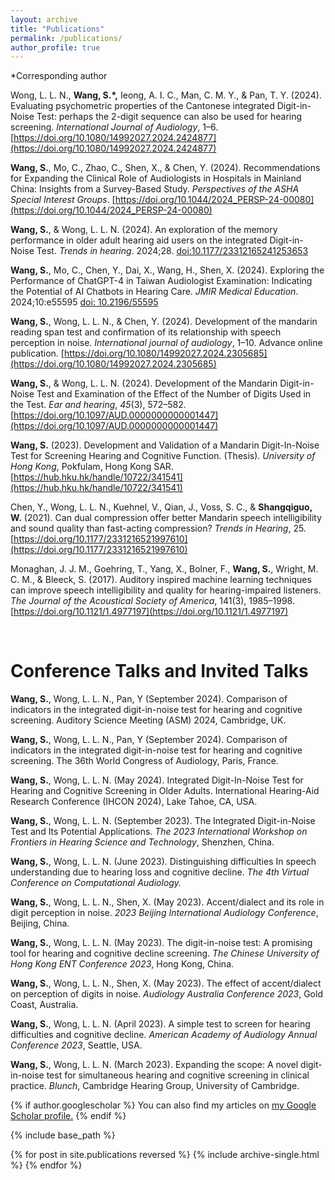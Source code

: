 ```yaml
---
layout: archive
title: "Publications"
permalink: /publications/
author_profile: true
---
```

*Corresponding author

Wong, L. L. N., **Wang, S.\*,** Ieong, A. I. C., Man, C. M. Y., & Pan, T. Y. (2024). Evaluating psychometric properties of the Cantonese integrated Digit-in-Noise Test: perhaps the 2-digit sequence can also be used for hearing screening. *International Journal of Audiology*, 1–6. [https://doi.org/10.1080/14992027.2024.2424877](https://doi.org/10.1080/14992027.2024.2424877)

**Wang, S.**, Mo, C., Zhao, C., Shen, X., & Chen, Y. (2024). Recommendations for Expanding the Clinical Role of Audiologists in Hospitals in Mainland China: Insights from a Survey-Based Study. *Perspectives of the ASHA Special Interest Groups*. [https://doi.org/10.1044/2024_PERSP-24-00080](https://doi.org/10.1044/2024_PERSP-24-00080)

**Wang, S.**, & Wong, L. L. N. (2024). An exploration of the memory performance in older adult hearing aid users on the integrated Digit-in-Noise Test. *Trends in hearing*. 2024;28. [doi:10.1177/23312165241253653](https://journals.sagepub.com/doi/10.1177/23312165241253653)

**Wang, S.**, Mo, C., Chen, Y., Dai, X., Wang, H., Shen, X. (2024). Exploring the Performance of ChatGPT-4 in Taiwan Audiologist Examination: Indicating the Potential of AI Chatbots in Hearing Care. *JMIR Medical Education*. 2024;10:e55595 [doi: 10.2196/55595](https://mededu.jmir.org/2024/1/e55595)

**Wang, S.**, Wong, L. L. N., & Chen, Y. (2024). Development of the mandarin reading span test and confirmation of its relationship with speech perception in noise. *International journal of audiology*, 1–10. Advance online publication. [https://doi.org/10.1080/14992027.2024.2305685](https://doi.org/10.1080/14992027.2024.2305685)

**Wang, S.**, & Wong, L. L. N. (2024). Development of the Mandarin Digit-in-Noise Test and Examination of the Effect of the Number of Digits Used in the Test. *Ear and hearing*, *45*(3), 572–582. [https://doi.org/10.1097/AUD.0000000000001447](https://doi.org/10.1097/AUD.0000000000001447)

**Wang, S.** (2023). Development and Validation of a Mandarin Digit-In-Noise Test for Screening Hearing and Cognitive Function. (Thesis). *University of Hong Kong*, Pokfulam, Hong Kong SAR. [https://hub.hku.hk/handle/10722/341541](https://hub.hku.hk/handle/10722/341541)

Chen, Y., Wong, L. L. N., Kuehnel, V., Qian, J., Voss, S. C., & **Shangqiguo, W.** (2021). Can dual compression offer better Mandarin speech intelligibility and sound quality than fast-acting compression? *Trends in Hearing*, 25. [https://doi.org/10.1177/2331216521997610](https://doi.org/10.1177/2331216521997610)

Monaghan, J. J. M., Goehring, T., Yang, X., Bolner, F., **Wang, S.**, Wright, M. C. M., & Bleeck, S. (2017). Auditory inspired machine learning techniques can improve speech intelligibility and quality for hearing-impaired listeners. *The Journal of the Acoustical Society of America*, 141(3), 1985–1998. [https://doi.org/10.1121/1.4977197](https://doi.org/10.1121/1.4977197)

<br>

Conference Talks and Invited Talks
=======

**Wang, S.**, Wong, L. L. N., Pan, Y (September 2024). Comparison of indicators in the integrated digit-in-noise test for hearing and cognitive screening. Auditory Science Meeting (ASM) 2024, Cambridge, UK.

**Wang, S.**, Wong, L. L. N., Pan, Y (September 2024). Comparison of indicators in the integrated digit-in-noise test for hearing and cognitive screening. The 36th World Congress of Audiology, Paris, France.

**Wang, S.**, Wong, L. L. N. (May 2024). Integrated Digit-In-Noise Test for Hearing and Cognitive Screening in Older Adults. International Hearing-Aid Research Conference (IHCON 2024), Lake Tahoe, CA, USA.

**Wang, S.**, Wong, L. L. N. (September 2023). The Integrated Digit-in-Noise Test and Its Potential Applications. *The 2023 International Workshop on Frontiers in Hearing Science and Technology*, Shenzhen, China.

**Wang, S.**, Wong, L. L. N. (June 2023). Distinguishing difficulties In speech understanding due to hearing loss and cognitive decline. *The 4th Virtual Conference on Computational Audiology.*

**Wang, S.**, Wong, L. L. N., Shen, X. (May 2023). Accent/dialect and its role in digit perception in noise. *2023 Beijing International Audiology Conference*, Beijing, China.

**Wang, S.**, Wong, L. L. N. (May 2023). The digit-in-noise test: A promising tool for hearing and cognitive decline screening. *The Chinese University of Hong Kong ENT Conference 2023*, Hong Kong, China.

**Wang, S.**, Wong, L. L. N., Shen, X. (May 2023). The effect of accent/dialect on perception of digits in noise. *Audiology Australia Conference 2023*, Gold Coast, Australia.

**Wang, S.**, Wong, L. L. N. (April 2023). A simple test to screen for hearing difficulties and cognitive decline. *American Academy of Audiology Annual Conference 2023*, Seattle, USA.

**Wang, S.**, Wong, L. L. N. (March 2023). Expanding the scope: A novel digit-in-noise test for simultaneous hearing and cognitive screening in clinical practice. *Blunch*, Cambridge Hearing Group, University of Cambridge.



{% if author.googlescholar %}
  You can also find my articles on <u><a href="{{author.googlescholar}}">my Google Scholar profile</a>.</u>
{% endif %}

{% include base_path %}

{% for post in site.publications reversed %}
  {% include archive-single.html %}
{% endfor %}
